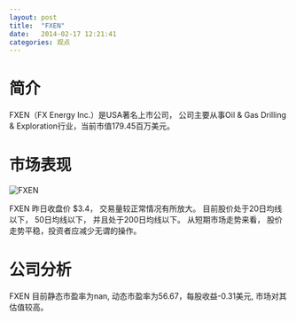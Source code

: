 ```yaml
---
layout: post
title:  "FXEN"
date:   2014-02-17 12:21:41
categories: 观点
---
```


# 简介
FXEN（FX Energy Inc.）是USA著名上市公司，
公司主要从事Oil & Gas Drilling & Exploration行业，当前市值179.45百万美元。

# 市场表现

![FXEN](http://finviz.com/chart.ashx?t=FXEN&ty=c&ta=1&p=d&s=l)

FXEN 昨日收盘价 $3.4，
交易量较正常情况有所放大。
目前股价处于20日均线以下，
50日均线以下，
并且处于200日均线以下。
从短期市场走势来看，
股价走势平稳，投资者应减少无谓的操作。

# 公司分析
FXEN 目前静态市盈率为nan, 动态市盈率为56.67，每股收益-0.31美元,
市场对其估值较高。
